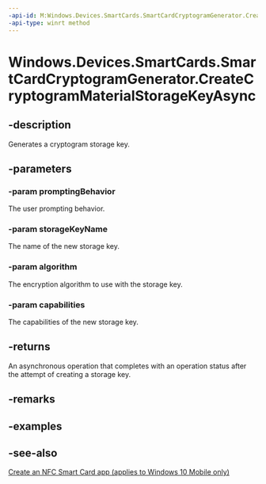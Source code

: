 ```yaml
---
-api-id: M:Windows.Devices.SmartCards.SmartCardCryptogramGenerator.CreateCryptogramMaterialStorageKeyAsync(Windows.Devices.SmartCards.SmartCardUnlockPromptingBehavior,System.String,Windows.Devices.SmartCards.SmartCardCryptogramStorageKeyAlgorithm,Windows.Devices.SmartCards.SmartCardCryptogramStorageKeyCapabilities)
-api-type: winrt method
---
```


<!-- Method syntax
public Windows.Foundation.IAsyncOperation<Windows.Devices.SmartCards.SmartCardCryptogramGeneratorOperationStatus> CreateCryptogramMaterialStorageKeyAsync(Windows.Devices.SmartCards.SmartCardUnlockPromptingBehavior promptingBehavior, System.String storageKeyName, Windows.Devices.SmartCards.SmartCardCryptogramStorageKeyAlgorithm algorithm, Windows.Devices.SmartCards.SmartCardCryptogramStorageKeyCapabilities capabilities)
-->

# Windows.Devices.SmartCards.SmartCardCryptogramGenerator.CreateCryptogramMaterialStorageKeyAsync

## -description
Generates a cryptogram storage key.

## -parameters
### -param promptingBehavior
The user prompting behavior.

### -param storageKeyName
The name of the new storage key.

### -param algorithm
The encryption algorithm to use with the storage key.

### -param capabilities
The capabilities of the new storage key.

## -returns
An asynchronous operation that completes with an operation status after the attempt of creating a storage key.

## -remarks

## -examples

## -see-also
[Create an NFC Smart Card app (applies to Windows 10 Mobile only)](/windows/uwp/devices-sensors/host-card-emulation)
